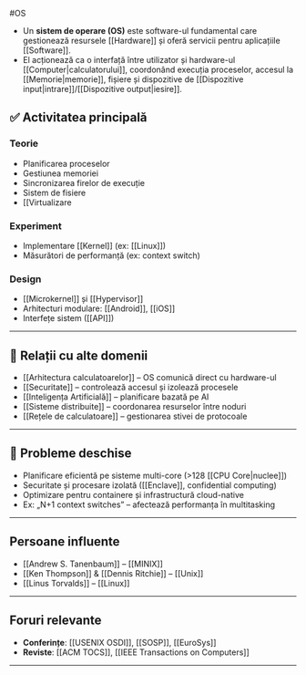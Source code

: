 #OS
- Un **sistem de operare (OS)** este software-ul fundamental care gestionează resursele [[Hardware]] și oferă servicii pentru aplicațiile [[Software]].  
- El acționează ca o interfață între utilizator și hardware-ul [[Computer|calculatorului]], coordonând execuția proceselor, accesul la [[Memorie|memorie]], fișiere și dispozitive de [[Dispozitive input|intrare]]/[[Dispozitive output|iesire]].

## ✅ Activitatea principală

### Teorie
- Planificarea proceselor
- Gestiunea memoriei
- Sincronizarea firelor de execuție
- Sistem de fisiere
- [[Virtualizare

### Experiment
- Implementare [[Kernel]] (ex: [[Linux]])
- Măsurători de performanță (ex: context switch)

### Design
- [[Microkernel]] și [[Hypervisor]]
- Arhitecturi modulare: [[Android]], [[iOS]]
- Interfețe sistem ([[API]])

---

## 🔄 Relații cu alte domenii

- [[Arhitectura calculatoarelor]] – OS comunică direct cu hardware-ul
- [[Securitate]] – controlează accesul și izolează procesele
- [[Inteligența Artificială]] – planificare bazată pe AI
- [[Sisteme distribuite]] – coordonarea resurselor între noduri
- [[Rețele de calculatoare]] – gestionarea stivei de protocoale

---

## 🧩 Probleme deschise

- Planificare eficientă pe sisteme multi-core (>128 [[CPU Core|nuclee]])
- Securitate și procesare izolată ([[Enclave]], confidential computing)
- Optimizare pentru containere și infrastructură cloud-native
- Ex: „N+1 context switches” – afectează performanța în multitasking

---

##  Persoane influente

- [[Andrew S. Tanenbaum]] – [[MINIX]]
- [[Ken Thompson]] & [[Dennis Ritchie]] – [[Unix]]
- [[Linus Torvalds]] – [[Linux]]

---

##  Foruri relevante

- **Conferințe**: [[USENIX OSDI]], [[SOSP]], [[EuroSys]]
- **Reviste**: [[ACM TOCS]], [[IEEE Transactions on Computers]]

---